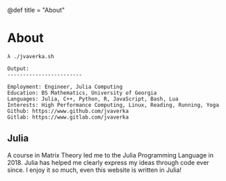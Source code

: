 @def title = "About"

# About

```plaintext
λ ./jvaverka.sh

Output:
------------------------

Employment: Engineer, Julia Computing
Education: BS Mathematics, University of Georgia
Languages: Julia, C++, Python, R, JavaScript, Bash, Lua
Interests: High Performance Computing, Linux, Reading, Running, Yoga
Github: https://www.github.com/jvaverka
Gitlab: https://www.gitlab.com/jvaverka
```

## Julia

A course in Matrix Theory led me to the Julia Programming Language in 2018.
Julia has helped me clearly express my ideas through code ever since.
I enjoy it so much, even this website is written in Julia!

